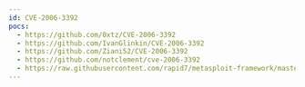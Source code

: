 ```yaml
---
id: CVE-2006-3392
pocs:
  - https://github.com/0xtz/CVE-2006-3392
  - https://github.com/IvanGlinkin/CVE-2006-3392
  - https://github.com/Ziani52/CVE-2006-3392
  - https://github.com/notclement/cve-2006-3392
  - https://raw.githubusercontent.com/rapid7/metasploit-framework/master/modules/auxiliary/admin/webmin/file_disclosure.rb
---
```


